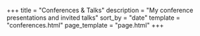 +++
title = "Conferences & Talks"
description = "My conference presentations and invited talks"
sort_by = "date"
template = "conferences.html"
page_template = "page.html"
+++